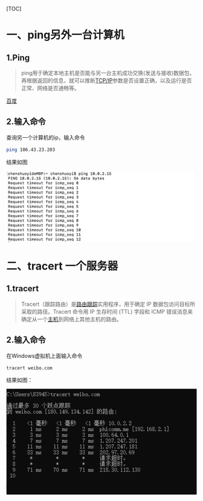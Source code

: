 [TOC] 

# 一、ping另外一台计算机

## 1.Ping

> ping用于确定本地主机是否能与另一台主机成功交换(发送与接收)数据包，再根据返回的信息，就可以推断[TCP/IP](https://baike.baidu.com/item/TCP%2FIP/214077)参数是否设置正确，以及运行是否正常、网络是否通畅等。

[百度](https://baike.baidu.com/item/ping/6235?fr=aladdin)

## 2.输入命令

查询另一个计算机的ip，输入命令

``` bash
ping 106.43.23.203
```

结果如图

![ping](ping.jpg)

# 二、tracert 一个服务器

## 1.tracert

> Tracert（跟踪路由）是[路由跟踪](https://baike.baidu.com/item/路由跟踪/8935428)实用程序，用于确定 IP 数据包访问目标所采取的路径。Tracert 命令用 IP 生存时间 (TTL) 字段和 ICMP 错误消息来确定从一个[主机](https://baike.baidu.com/item/主机/455151)到网络上其他主机的路由。

## 2.输入命令

在Windows虚拟机上面输入命令

```bash
tracert weibo.com
```

结果如图：

![tracert](tracert.jpg)

